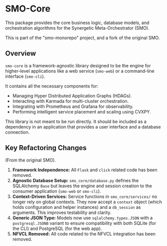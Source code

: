 # SMO-Core

This package provides the core business logic, database models, and orchestration algorithms for the Synergetic Meta-Orchestrator (SMO).

This is part of the "smo-monorepo" project, and a fork of the original SMO.

## Overview

`smo-core` is a framework-agnostic library designed to be the engine for higher-level applications like a web service (`smo-web`) or a command-line interface (`smo-cli`).

It contains all the necessary components for:

- Managing Hyper Distributed Application Graphs (HDAGs).
- Interacting with Karmada for multi-cluster orchestration.
- Integrating with Prometheus and Grafana for observability.
- Performing intelligent service placement and scaling using CVXPY.

This library is not meant to be run directly. It should be included as a dependency in an application that provides a user interface and a database connection.


## Key Refactoring Changes

(From the original SMO).

1.  **Framework Independence:** All `Flask` and `click` related code has been removed.
2.  **Agnostic Database Setup:** `smo_core/database.py` defines the SQLAlchemy `Base` but leaves the engine and session creation to the consumer application (`smo-web` or `smo-cli`).
3.  **Context-Driven Services:** Service functions in `smo_core/services/` no longer rely on global contexts. They now accept a `context` object (which holds configuration and helper instances) and a `db_session` as arguments. This improves testability and clarity.
4.  **Generic JSON Type:** Models now use `sqlalchemy.types.JSON` with a `postgresql.JSONB` variant to ensure compatibility with both SQLite (for the CLI) and PostgreSQL (for the web app).
5.  **NFVCL Removed:** All code related to the NFVCL integration has been removed.
